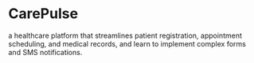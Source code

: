 # CarePulse
a healthcare platform that streamlines patient registration, appointment scheduling, and medical records, and learn to implement complex forms and SMS notifications.
